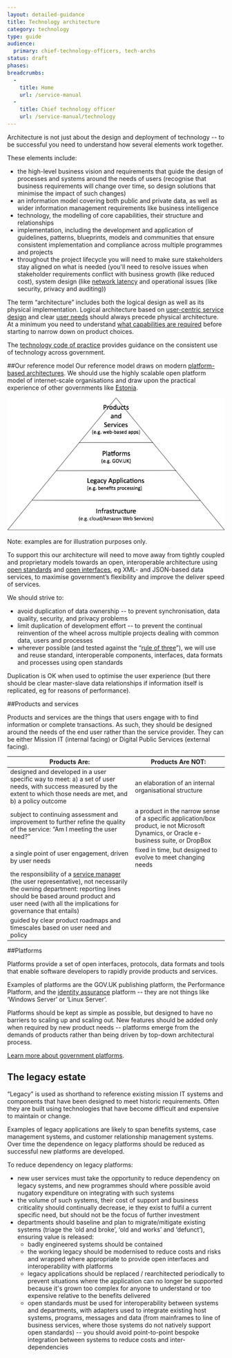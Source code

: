 ```yaml
---
layout: detailed-guidance
title: Technology architecture
category: technology
type: guide
audience:
  primary: chief-technology-officers, tech-archs
status: draft
phases:
breadcrumbs:
  -
    title: Home
    url: /service-manual
  -
    title: Chief technology officer
    url: /service-manual/technology
---
```


Architecture is not just about the design and deployment of technology -- to be successful you need to understand how several elements work together.

These elements include:

* the high-level business vision and requirements that guide the design of processes and systems around the needs of users (recognise that business requirements will change over time, so design solutions that minimise the impact of such changes)
* an information model covering both public and private data, as well as wider information management requirements like business intelligence
* technology, the modelling of core capabilities, their structure and relationships
* implementation, including the development and application of guidelines, patterns, blueprints, models and communities that ensure consistent implementation and compliance across multiple programmes and projects
* throughout the project lifecycle you will need to make sure stakeholders stay aligned on what is needed (you'll need to resolve issues when stakeholder requirements conflict with business growth (like reduced cost), system design (like [network latency](https://en.wikipedia.org/wiki/Latency_%28engineering%29) and operational issues (like security, privacy and auditing))

The term “architecture” includes both the logical design as well as its physical implementation. Logical architecture based on [user-centric service design](/service-manual/start#a-new-way-of-doing-things) and clear [user needs](/service-manual/user-centred-design/user-needs.html) should always precede physical architecture. At a minimum you need to understand [what capabilities are required](/service-manual/making-software/choosing-technology.html#start-with-capabilities-not-implementations) before starting to narrow down on product choices.

The [technology code of practice](/service-manual/technology/code-of-practice.html) provides guidance on the consistent use of technology across government.

##Our reference model
Our reference model draws on modern [platform-based architectures](/service-manual/technology/government-as-a-platform). We should use the highly scalable open platform model of internet-scale organisations and draw upon the practical experience of other governments like [Estonia](http://e-estonia.com/component/x-road/).

<img src="/service-manual/assets/images/architecture-reference-model.png" alt="Diagram showing government architecture reference model" />

Note: examples are for illustration purposes only.

To support this our architecture will need to move away from tightly coupled and proprietary models towards an open, interoperable architecture using [open standards](/service-manual/making-software/open-standards-and-licensing.html) and [open interfaces](/service-manual/making-software/apis.html), eg XML- and JSON-based data services, to maximise government’s flexibility and improve the deliver speed of services.

We should strive to:

* avoid duplication of data ownership -- to prevent synchronisation, data quality, security, and privacy problems
* limit duplication of development effort -- to prevent the continual reinvention of the wheel across multiple projects dealing with common data, users and processes
* wherever possible (and tested against the “[rule of three](http://www.maheshpai.info/?p=20)”), we will use and reuse standard, interoperable components, interfaces, data formats and processes using open standards

Duplication is OK when used to optimise the user experience (but there should be clear master-slave data relationships if information itself is replicated, eg for reasons of performance).

##Products and services

Products and services are the things that users engage with to find information or complete transactions. As such, they should be designed around the needs of the end user rather than the service provider. They can be either Mission IT (internal facing) or Digital Public Services (external facing).

| Products Are: | Products Are NOT: |
|-----|--------|
| designed and developed in a user specific way to meet: a) a set of user needs, with success measured by the extent to which those needs are met, and b) a policy outcome | an elaboration of an internal organisational structure |
| subject to continuing assessment and improvement to further refine the quality of the service: “Am I meeting the user need?” | a product in the narrow sense of a specific application/box product, ie not Microsoft Dynamics, or Oracle e-business suite, or DropBox |
| a single point of user engagement, driven by user needs | fixed in time, but designed to evolve to meet changing needs |
| the responsibility of a [service manager](/service-manual/service-managers) (the user representative), not necessarily the owning department: reporting lines should be based around product and user need (with all the implications for governance that entails) | |
| guided by clear product roadmaps and timescales based on user need and policy | |

##Platforms

Platforms provide a set of open interfaces, protocols, data formats and tools that enable software developers to rapidly provide products and services.

Examples of platforms are the GOV.UK publishing platform, the Performance Platform, and the [identity assurance](/service-manual/identity-assurance) platform -- they are not things like ‘Windows Server’ or ‘Linux Server’.

Platforms should be kept as simple as possible, but designed to have no barriers to scaling up and scaling out. New features should be added only when required by new product needs -- platforms emerge from the demands of products rather than being driven by top-down architectural process.

[Learn more about government platforms](/service-manual/technology/government-as-a-platform.html).

## The legacy estate

“Legacy” is used as shorthand to reference existing mission IT systems and components that have been designed to meet historic requirements. Often they are built using technologies that have become difficult and expensive to maintain or change.

Examples of legacy applications are likely to span benefits systems, case management systems, and customer relationship management systems. Over time the dependence on legacy platforms should be reduced as successful new platforms are developed.

To reduce dependency on legacy platforms:

* new user services must take the opportunity to reduce dependency on legacy systems, and new programmes should where possible avoid nugatory expenditure on integrating with such systems
* the volume of such systems, their cost of support and business criticality should continually decrease, ie they exist to fulfil a current specific need, but should not be the focus of further investment
* departments should baseline and plan to migrate/mitigate existing systems (triage the ‘old and broke’, ‘old and works’ and ‘defunct’), ensuring value is released:
	* badly engineered systems should be contained
	* the working legacy should be modernised to reduce costs and risks and wrapped where appropriate to provide open interfaces and interoperability with platforms
	* legacy applications should be replaced / rearchitected periodically to prevent situations where the application can no longer be supported because it's grown too complex for anyone to understand or too expensive relative to the benefits delivered
	* open standards must be used for interoperability between systems and departments, with adapters used to integrate existing host systems, programs, messages and data (from mainframes to line of business services, where those systems do not natively support open standards) -- you should avoid point-to-point bespoke integration between systems to reduce costs and inter-dependencies

